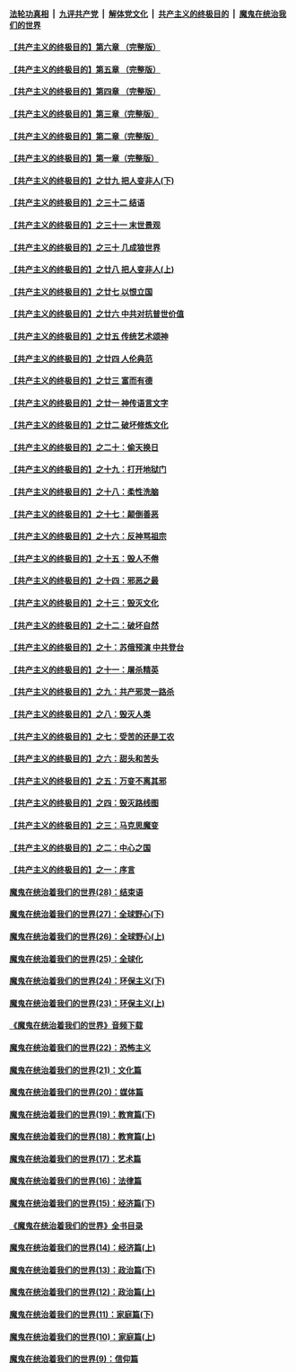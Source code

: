 ####  [法轮功真相](../../../../basic/blob/master/README.md?t=04221531) &nbsp;|&nbsp; [九评共产党](../../../../9ping.md/blob/master/README.md?t=04221531) &nbsp;|&nbsp; [解体党文化](../../../../jtdwh.md/blob/master/README.md?t=04221531)  &nbsp;|&nbsp; [共产主义的终极目的](../../../../gczydzjmd.md/blob/master/README.md?t=04221531) &nbsp;|&nbsp; [魔鬼在统治我们的世界](../../../../mgztzwmdsj.md/blob/master/README.md?t=04221531) 

#### [【共产主义的终极目的】第六章 （完整版）](../pages/nsc422/n11428913.md?t=04221531) 

#### [【共产主义的终极目的】第五章 （完整版）](../pages/nsc422/n11428912.md?t=04221531) 

#### [【共产主义的终极目的】第四章 （完整版）](../pages/nsc422/n11428907.md?t=04221531) 

#### [【共产主义的终极目的】第三章（完整版）](../pages/nsc422/n11428848.md?t=04221531) 

#### [【共产主义的终极目的】第二章（完整版）](../pages/nsc422/n11428831.md?t=04221531) 

#### [【共产主义的终极目的】第一章（完整版）](../pages/nsc422/n11417651.md?t=04221531) 

#### [【共产主义的终极目的】之廿九 把人变非人(下)](../pages/nsc422/n11344140.md?t=04221531) 

#### [【共产主义的终极目的】之三十二 结语](../pages/nsc422/n11360535.md?t=04221531) 

#### [【共产主义的终极目的】之三十一 末世景观](../pages/nsc422/n11351129.md?t=04221531) 

#### [【共产主义的终极目的】之三十 几成狼世界](../pages/nsc422/n11348280.md?t=04221531) 

#### [【共产主义的终极目的】之廿八 把人变非人(上)](../pages/nsc422/n11340492.md?t=04221531) 

#### [【共产主义的终极目的】之廿七 以恨立国](../pages/nsc422/n11336944.md?t=04221531) 

#### [【共产主义的终极目的】之廿六 中共对抗普世价值](../pages/nsc422/n11324785.md?t=04221531) 

#### [【共产主义的终极目的】之廿五 传统艺术颂神](../pages/nsc422/n11296396.md?t=04221531) 

#### [【共产主义的终极目的】之廿四 人伦典范](../pages/nsc422/n11296397.md?t=04221531) 

#### [【共产主义的终极目的】之廿三 富而有德](../pages/nsc422/n11283598.md?t=04221531) 

#### [【共产主义的终极目的】之廿一 神传语言文字](../pages/nsc422/n11263265.md?t=04221531) 

#### [【共产主义的终极目的】之廿二 破坏修炼文化](../pages/nsc422/n11245728.md?t=04221531) 

#### [【共产主义的终极目的】之二十：偷天换日](../pages/nsc422/n11238846.md?t=04221531) 

#### [【共产主义的终极目的】之十九：打开地狱门](../pages/nsc422/n11206376.md?t=04221531) 

#### [【共产主义的终极目的】之十八：柔性洗脑](../pages/nsc422/n11199994.md?t=04221531) 

#### [【共产主义的终极目的】之十七：颠倒善恶](../pages/nsc422/n11179782.md?t=04221531) 

#### [【共产主义的终极目的】之十六：反神骂祖宗](../pages/nsc422/n11166798.md?t=04221531) 

#### [【共产主义的终极目的】之十五：毁人不倦](../pages/nsc422/n11166792.md?t=04221531) 

#### [【共产主义的终极目的】之十四：邪恶之最](../pages/nsc422/n11150249.md?t=04221531) 

#### [【共产主义的终极目的】之十三：毁灭文化](../pages/nsc422/n11135227.md?t=04221531) 

#### [【共产主义的终极目的】之十二：破坏自然](../pages/nsc422/n11135214.md?t=04221531) 

#### [【共产主义的终极目的】之十：苏俄预演 中共登台](../pages/nsc422/n11118424.md?t=04221531) 

#### [【共产主义的终极目的】之十一：屠杀精英](../pages/nsc422/n11118442.md?t=04221531) 

#### [【共产主义的终极目的】之九：共产邪灵一路杀](../pages/nsc422/n11114139.md?t=04221531) 

#### [【共产主义的终极目的】之八：毁灭人类](../pages/nsc422/n11108503.md?t=04221531) 

#### [【共产主义的终极目的】之七：受苦的还是工农](../pages/nsc422/n11101809.md?t=04221531) 

#### [【共产主义的终极目的】之六：甜头和苦头](../pages/nsc422/n11096971.md?t=04221531) 

#### [【共产主义的终极目的】之五：万变不离其邪](../pages/nsc422/n11091285.md?t=04221531) 

#### [【共产主义的终极目的】之四：毁灭路线图](../pages/nsc422/n11086284.md?t=04221531) 

#### [【共产主义的终极目的】之三：马克思魔变](../pages/nsc422/n11061941.md?t=04221531) 

#### [【共产主义的终极目的】之二：中心之国](../pages/nsc422/n11047728.md?t=04221531) 

#### [【共产主义的终极目的】之一：序言](../pages/nsc422/n11086077.md?t=04221531) 

#### [魔鬼在统治着我们的世界(28)：结束语](../pages/nsc422/n10936246.md?t=04221531) 

#### [魔鬼在统治着我们的世界(27)：全球野心(下)](../pages/nsc422/n10928319.md?t=04221531) 

#### [魔鬼在统治着我们的世界(26)：全球野心(上)](../pages/nsc422/n10900318.md?t=04221531) 

#### [魔鬼在统治着我们的世界(25)：全球化](../pages/nsc422/n10788205.md?t=04221531) 

#### [魔鬼在统治着我们的世界(24)：环保主义(下)](../pages/nsc422/n10695307.md?t=04221531) 

#### [魔鬼在统治着我们的世界(23)：环保主义(上)](../pages/nsc422/n10688613.md?t=04221531) 

#### [《魔鬼在统治着我们的世界》音频下载](../pages/nsc422/n10635553.md?t=04221531) 

#### [魔鬼在统治着我们的世界(22)：恐怖主义](../pages/nsc422/n10614727.md?t=04221531) 

#### [魔鬼在统治着我们的世界(21)：文化篇](../pages/nsc422/n10597706.md?t=04221531) 

#### [魔鬼在统治着我们的世界(20)：媒体篇](../pages/nsc422/n10586579.md?t=04221531) 

#### [魔鬼在统治着我们的世界(19)：教育篇(下)](../pages/nsc422/n10564808.md?t=04221531) 

#### [魔鬼在统治着我们的世界(18)：教育篇(上)](../pages/nsc422/n10526970.md?t=04221531) 

#### [魔鬼在统治着我们的世界(17)：艺术篇](../pages/nsc422/n10499093.md?t=04221531) 

#### [魔鬼在统治着我们的世界(16)：法律篇](../pages/nsc422/n10485969.md?t=04221531) 

#### [魔鬼在统治着我们的世界(15)：经济篇(下)](../pages/nsc422/n10469975.md?t=04221531) 

#### [《魔鬼在统治着我们的世界》全书目录](../pages/nsc422/n10464261.md?t=04221531) 

#### [魔鬼在统治着我们的世界(14)：经济篇(上)](../pages/nsc422/n10457370.md?t=04221531) 

#### [魔鬼在统治着我们的世界(13)：政治篇(下)](../pages/nsc422/n10448270.md?t=04221531) 

#### [魔鬼在统治着我们的世界(12)：政治篇(上)](../pages/nsc422/n10444576.md?t=04221531) 

#### [魔鬼在统治着我们的世界(11)：家庭篇(下)](../pages/nsc422/n10440961.md?t=04221531) 

#### [魔鬼在统治着我们的世界(10)：家庭篇(上)](../pages/nsc422/n10435448.md?t=04221531) 

#### [魔鬼在统治着我们的世界(9)：信仰篇](../pages/nsc422/n10432159.md?t=04221531) 

